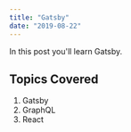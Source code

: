 ```yaml
---
title: "Gatsby"
date: "2019-08-22"
---
```


In this post you'll learn Gatsby.

## Topics Covered

1. Gatsby
2. GraphQL
3. React

